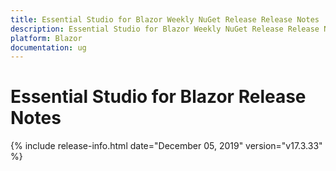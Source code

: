 ```yaml
---
title: Essential Studio for Blazor Weekly NuGet Release Release Notes  
description: Essential Studio for Blazor Weekly NuGet Release Release Notes  
platform: Blazor
documentation: ug
---
```


# Essential Studio for Blazor  Release Notes  

{% include release-info.html date="December 05, 2019"  version="v17.3.33" %} 


